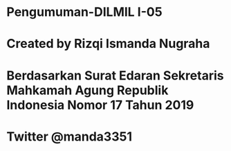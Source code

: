 # Pengumuman-DILMIL I-05
# Created by Rizqi Ismanda Nugraha

# Berdasarkan Surat Edaran Sekretaris Mahkamah Agung Republik Indonesia Nomor 17 Tahun 2019

# Twitter @manda3351

